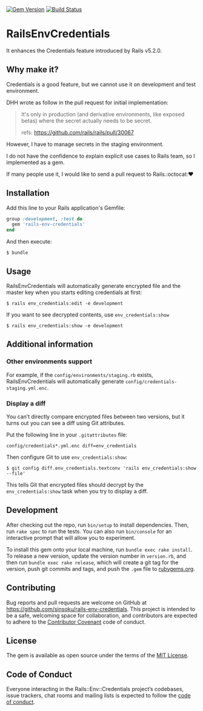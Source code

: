 [![Gem Version](https://badge.fury.io/rb/rails-env-credentials.svg)](https://badge.fury.io/rb/rails-env-credentials)
[![Build Status](https://travis-ci.org/sinsoku/rails-env-credentials.svg?branch=master)](https://travis-ci.org/sinsoku/rails-env-credentials)

# RailsEnvCredentials

It enhances the Credentials feature introduced by Rails v5.2.0.

## Why make it?

Credentials is a good feature, but we cannot use it on development and test environment.

DHH wrote as follow in the pull request for initial implementation:

> It's only in production (and derivative environments, like exposed betas) where the secret actually needs to be secret.
>
> refs: https://github.com/rails/rails/pull/30067

However, I have to manage secrets in the staging environment.

I do not have the confidence to explain explicit use cases to Rails team, so I implemented as a gem.

If many people use it, I would like to send a pull request to Rails.:octocat::heart:

## Installation

Add this line to your Rails application's Gemfile:

```ruby
group :development, :test do
  gem 'rails-env-credentials'
end
```

And then execute:

```
$ bundle
```

## Usage

RailsEnvCredentials will automatically generate encrypted file and the master key when you starts editing credentials at first:

```
$ rails env_credentials:edit -e development
```

If you want to see decrypted contents, use `env_credentials:show`

```
$ rails env_credentials:show -e development
```

## Additional information

### Other environments support

For example, if the `config/environments/staging.rb` exists, RailsEnvCredentials will automatically generate `config/credentials-staging.yml.enc`.

### Display a diff

You can’t directly compare encrypted files between two versions, but it turns out you can see a diff using Git attributes.

Put the following line in your `.gitattributes` file:

```
config/credentials*.yml.enc diff=env_credentials
```

Then configure Git to use `env_credentials:show`:

```
$ git config diff.env_credentials.textconv 'rails env_credentials:show --file'
```

This tells Git that encrypted files should decrypt by the `env_credentials:show` task when you try to display a diff.

## Development

After checking out the repo, run `bin/setup` to install dependencies. Then, run `rake spec` to run the tests. You can also run `bin/console` for an interactive prompt that will allow you to experiment.

To install this gem onto your local machine, run `bundle exec rake install`. To release a new version, update the version number in `version.rb`, and then run `bundle exec rake release`, which will create a git tag for the version, push git commits and tags, and push the `.gem` file to [rubygems.org](https://rubygems.org).

## Contributing

Bug reports and pull requests are welcome on GitHub at https://github.com/sinsoku/rails-env-credentials. This project is intended to be a safe, welcoming space for collaboration, and contributors are expected to adhere to the [Contributor Covenant](http://contributor-covenant.org) code of conduct.

## License

The gem is available as open source under the terms of the [MIT License](https://opensource.org/licenses/MIT).

## Code of Conduct

Everyone interacting in the Rails::Env::Credentials project’s codebases, issue trackers, chat rooms and mailing lists is expected to follow the [code of conduct](https://github.com/sinsoku/rails-env-credentials/blob/master/CODE_OF_CONDUCT.md).
